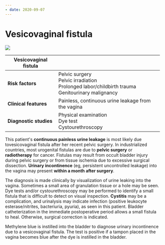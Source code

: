 ```yaml
---
- date: 2020-09-07
---
```


# Vesicovaginal fistula

<!-- vesicovaginal fistula risks, symptoms, diagnosis.. -->

![](https://photos.thisispiggy.com/file/wikiFiles/L29721.jpg)

| **Vesicovaginal fistula** |                                                              |
| ------------------------- | ------------------------------------------------------------ |
| **Risk factors**          | Pelvic surgery<br/>Pelvic irradiation<br/>Prolonged labor/childbirth trauma<br/>Genitourinary malignancy |
| **Clinical features**     | Painless, continuous urine leakage from the vagina           |
| **Diagnostic studies**    | Physical examination<br/>Dye test<br/>Cystourethroscopy      |

This patient's **continuous painless urine leakage** is most likely due tovesicovaginal fistula after her recent pelvic surgery.  In industrialized countries, most urogenital fistulas are due to **pelvic surgery** or **radiotherapy** for cancer.  Fistulas may result from occult bladder injury during pelvic surgery or from tissue ischemia due to excessive surgical dissection.  **Urinary incontinence** (eg, persistent uncontrolled leakage) into the vagina may present **within a month after surgery**.

The diagnosis is made clinically by visualization of urine leaking into the vagina.  Sometimes a small area of granulation tissue or a hole may be seen.  Dye tests and/or cystourethroscopy may be performed to identify a small fistula that is difficult to detect on visual inspection.  **Cystitis** may be a complication, and urinalysis may indicate infection (positive leukocyte esterase/nitrites, bacteriuria, pyuria), as seen in this patient.  Bladder catheterization in the immediate postoperative period allows a small fistula to heal.  Otherwise, surgical correction is indicated.

Methylene blue is instilled into the bladder to diagnose urinary incontinence due to a vesicovaginal fistula. The test is positive if a tampon placed in the vagina becomes blue after the dye is instilled in the bladder.
